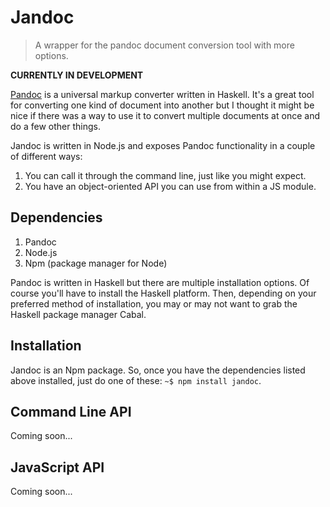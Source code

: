 Jandoc
======

>A wrapper for the pandoc document conversion tool with more options.

**CURRENTLY IN DEVELOPMENT**

[Pandoc](https://github.com/jgm/pandoc) is a universal markup converter written
in Haskell.  It's a great tool for converting one kind of document into another
but I thought it might be nice if there was a way to use it to convert multiple
documents at once and do a few other things.

Jandoc is written in Node.js and exposes Pandoc functionality in a couple of
different ways:

1. You can call it through the command line, just like you might expect.
2. You have an object-oriented API you can use from within a JS module.

Dependencies
------------

1. Pandoc
2. Node.js
3. Npm (package manager for Node)

Pandoc is written in Haskell but there are multiple installation options. Of
course you'll have to install the Haskell platform.  Then, depending on your
preferred method of installation, you may or may not want to grab the
Haskell package manager Cabal.

Installation
------------

Jandoc is an Npm package.  So, once you have the dependencies listed above
installed, just do one of these: `~$ npm install jandoc`.

Command Line API
----------------

Coming soon...

JavaScript API
--------------

Coming soon...
